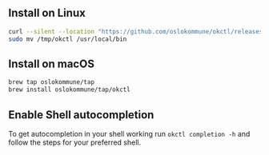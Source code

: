 

## Install on Linux

```bash
curl --silent --location "https://github.com/oslokommune/okctl/releases/latest/download/okctl_$(uname -s)_amd64.tar.gz" | tar xz -C /tmp
sudo mv /tmp/okctl /usr/local/bin
```

## Install on macOS

```bash
brew tap oslokommune/tap
brew install oslokommune/tap/okctl
```

## Enable Shell autocompletion

To get autocompletion in your shell working run `okctl completion -h` and follow the steps for your preferred shell.
